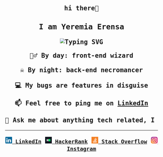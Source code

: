 <h2 align="center">
  <pre><p>hi there👋</p><h3>I am Yeremia Erensa</h3><p align="center"><img src="https://readme-typing-svg.herokuapp.com?font=Fragment+Mono&weight=200&size=72&duration=1200&pause=700&color=0CB9FFFD&background=FFFFFF00&center=true&vCenter=true&random=true&width=702&height=127&lines=Junior+Developer;Fast+Leaner;Focused+%26+Curious" alt="Typing SVG" /></p>🧙‍♂️ By day: front-end wizard<br/><br/>☠️ By night: back-end necromancer<br/><br/>💻 My bugs are features in disguise<br/><br/>📫 Feel free to ping me on <a href="https://www.linkedin.com/in/yeremia-erensa/"><strong>LinkedIn</strong></a><br/><br/>💬 Ask me about anything tech related, I am happy to help<hr/><code><a href="https://www.linkedin.com/in/yeremia-erensa" title="LinkedIn Profile"><img width="22" src="images/linkedin.svg"> LinkedIn</a></code> <code><a href="https://www.hackerrank.com/yeremiaerensa10" title="HackerRank Profile"><img width="22" src="images/hackerrank.png"> HackerRank</a></code> <code><a href="https://stackoverflow.com/users/31349508/yeremia-erensa" title="Stack Overflow Profile"><img width="22" src="images/stackoverflow.svg"> Stack Overflow</a></code> <code><a href="https://www.instagram.com/erensasolissa" title="Instagram Profile"><img width="22" src="images/instagram.svg"> Instagram</a></code></pre>
</h2>





<!--
- 🔭 &nbsp; I’m currently working on **youtube-audio-player**
- 🤝 &nbsp; I’m looking to collaborate on [sheets-database](https://github.com/rahul-jha98/sheets-database)
- 👨🏻‍💻 &nbsp; Most of my projects are available on [Github](https://github.com/rahul-jha98?tab=repositories)
- 🎨 &nbsp; Using [this svg](https://storyset.com/illustration/javascript-frameworks/amico) and Figma I made 👉
- 📝 &nbsp; Checkout my [resume](https://drive.google.com/file/d/1ZpR5pVBTnl_Qybq7GE3MGy1SB1JehVSE/view?usp=sharing)
- 📚 &nbsp; When I am free, I read fantasy and fiction novels. Checkout my [Goodreads](https://www.goodreads.com/rahul-jha98) to see the book I have read
-->

